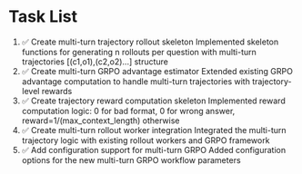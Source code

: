 # Task List

1. ✅ Create multi-turn trajectory rollout skeleton
Implemented skeleton functions for generating n rollouts per question with multi-turn trajectories [(c1,o1),(c2,o2)...] structure
2. ✅ Create multi-turn GRPO advantage estimator
Extended existing GRPO advantage computation to handle multi-turn trajectories with trajectory-level rewards
3. ✅ Create trajectory reward computation skeleton
Implemented reward computation logic: 0 for bad format, 0 for wrong answer, reward=1/(max_context_length) otherwise
4. ✅ Create multi-turn rollout worker integration
Integrated the multi-turn trajectory logic with existing rollout workers and GRPO framework
5. ✅ Add configuration support for multi-turn GRPO
Added configuration options for the new multi-turn GRPO workflow parameters

